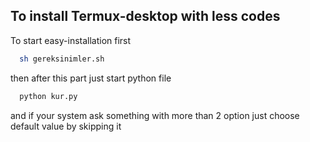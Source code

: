 
## To install Termux-desktop with less codes

To start easy-installation first
```bash
  sh gereksinimler.sh
```

then after this part just start python file 

```bash
  python kur.py
```

and if your system ask something with more than 2 option just choose default value by skipping it
